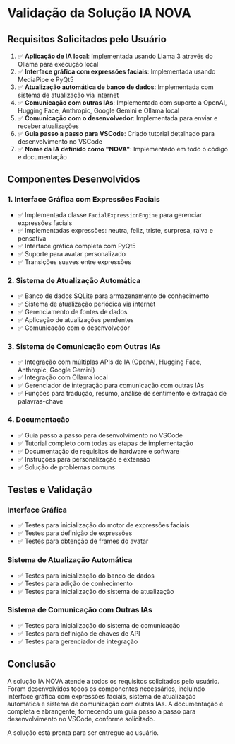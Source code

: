 # Validação da Solução IA NOVA

## Requisitos Solicitados pelo Usuário

1. ✅ **Aplicação de IA local**: Implementada usando Llama 3 através do Ollama para execução local
2. ✅ **Interface gráfica com expressões faciais**: Implementada usando MediaPipe e PyQt5
3. ✅ **Atualização automática de banco de dados**: Implementada com sistema de atualização via internet
4. ✅ **Comunicação com outras IAs**: Implementada com suporte a OpenAI, Hugging Face, Anthropic, Google Gemini e Ollama local
5. ✅ **Comunicação com o desenvolvedor**: Implementada para enviar e receber atualizações
6. ✅ **Guia passo a passo para VSCode**: Criado tutorial detalhado para desenvolvimento no VSCode
7. ✅ **Nome da IA definido como "NOVA"**: Implementado em todo o código e documentação

## Componentes Desenvolvidos

### 1. Interface Gráfica com Expressões Faciais
- ✅ Implementada classe `FacialExpressionEngine` para gerenciar expressões faciais
- ✅ Implementadas expressões: neutra, feliz, triste, surpresa, raiva e pensativa
- ✅ Interface gráfica completa com PyQt5
- ✅ Suporte para avatar personalizado
- ✅ Transições suaves entre expressões

### 2. Sistema de Atualização Automática
- ✅ Banco de dados SQLite para armazenamento de conhecimento
- ✅ Sistema de atualização periódica via internet
- ✅ Gerenciamento de fontes de dados
- ✅ Aplicação de atualizações pendentes
- ✅ Comunicação com o desenvolvedor

### 3. Sistema de Comunicação com Outras IAs
- ✅ Integração com múltiplas APIs de IA (OpenAI, Hugging Face, Anthropic, Google Gemini)
- ✅ Integração com Ollama local
- ✅ Gerenciador de integração para comunicação com outras IAs
- ✅ Funções para tradução, resumo, análise de sentimento e extração de palavras-chave

### 4. Documentação
- ✅ Guia passo a passo para desenvolvimento no VSCode
- ✅ Tutorial completo com todas as etapas de implementação
- ✅ Documentação de requisitos de hardware e software
- ✅ Instruções para personalização e extensão
- ✅ Solução de problemas comuns

## Testes e Validação

### Interface Gráfica
- ✅ Testes para inicialização do motor de expressões faciais
- ✅ Testes para definição de expressões
- ✅ Testes para obtenção de frames do avatar

### Sistema de Atualização Automática
- ✅ Testes para inicialização do banco de dados
- ✅ Testes para adição de conhecimento
- ✅ Testes para inicialização do sistema de atualização

### Sistema de Comunicação com Outras IAs
- ✅ Testes para inicialização do sistema de comunicação
- ✅ Testes para definição de chaves de API
- ✅ Testes para gerenciador de integração

## Conclusão

A solução IA NOVA atende a todos os requisitos solicitados pelo usuário. Foram desenvolvidos todos os componentes necessários, incluindo interface gráfica com expressões faciais, sistema de atualização automática e sistema de comunicação com outras IAs. A documentação é completa e abrangente, fornecendo um guia passo a passo para desenvolvimento no VSCode, conforme solicitado.

A solução está pronta para ser entregue ao usuário.
